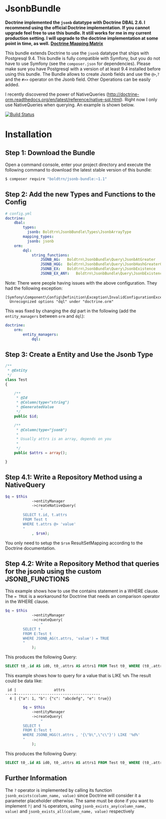 JsonbBundle
============

**Doctrine implemented the `jsonb` datatype with Doctrine DBAL 2.6. I recommend using the official Doctrine implementation. If you cannot upgrade feel free to use this bundle. It still works for me in my current production setting. I will upgrade to the doctrine implementation at some point in time, as well.**
**[Doctrine Mapping Matrix](http://doctrine-orm.readthedocs.org/projects/doctrine-dbal/en/latest/reference/types.html#mapping-matrix)**


This bundle extends Doctrine to use the `jsonb` datatype that ships with Postgresql 9.4.
This bundle is fully compatible with Symfony, but you do not have to use Symfony (see the `composer.json` for dependencies).
Please make sure you have Postgresql with a version of at least 9.4 installed before using this bundle.
The Bundle allows to create Jsonb fields and use the `@>`,`?` and the `#>>` operator on the Jsonb field.
Other Operations can be easily added.

I recently discovered the power of NativeQueries (http://doctrine-orm.readthedocs.org/en/latest/reference/native-sql.html).
Right now I only use NativeQueries when querying. An example is shown below.

[![Build Status](https://travis-ci.org/boldtrn/JsonbBundle.svg?branch=master)](https://travis-ci.org/boldtrn/JsonbBundle)

Installation
============

Step 1: Download the Bundle
---------------------------

Open a command console, enter your project directory and execute the
following command to download the latest stable version of this bundle:

```bash
$ composer require "boldtrn/jsonb-bundle:~1.1"
```

Step 2: Add the new Types and Functions to the Config
-------------------------

```yaml
# config.yml
doctrine:
    dbal:
        types:
          jsonb: Boldtrn\JsonbBundle\Types\JsonbArrayType
        mapping_types:
          jsonb: jsonb
    orm:
        dql:
            string_functions:
                JSONB_AG:   Boldtrn\JsonbBundle\Query\JsonbAtGreater
                JSONB_HGG:  Boldtrn\JsonbBundle\Query\JsonbHashGreaterGreater
                JSONB_EX:   Boldtrn\JsonbBundle\Query\JsonbExistence
                JSONB_EX_ANY:   Boldtrn\JsonbBundle\Query\JsonbExistenceAny
```

Note: There were people having issues with the above configuration. They had the following exception:
```
[Symfony\Component\Config\Definition\Exception\InvalidConfigurationException]
  Unrecognized options "dql" under "doctrine.orm"
```

This was fixed by changing the dql part in the following (add the `entity_managers` between `orm` and `dql`):
```yaml
doctrine:
    orm:
        entity_managers:
            dql:
```

Step 3: Create a Entity and Use the Jsonb Type
-------------------------

```php
/**
 * @Entity
 */
class Test
{

    /**
     * @Id
     * @Column(type="string")
     * @GeneratedValue
     */
    public $id;

    /**
     * @Column(type="jsonb")
     *
     * Usually attrs is an array, depends on you
     *
     */
    public $attrs = array();

}
```
Step 4.1: Write a Repository Method using a NativeQuery
-------------------------

```php
$q = $this
            ->entityManager
            ->createNativeQuery(
                "
        SELECT t.id, t.attrs
        FROM Test t
        WHERE t.attrs @> 'value'
        "
            , $rsm);
```

You only need to setup the `$rsm` ResultSetMapping according to the Doctrine documentation.

Step 4.2: Write a Repository Method that queries for the jsonb using the custom JSONB_FUNCTIONS
-------------------------

This example shows how to use the contains statement in a WHERE clause.
The `= TRUE` is a workaround for Doctrine that needs an comparison operator in the WHERE clause.

```php
$q = $this
            ->entityManager
            ->createQuery(
                "
        SELECT t
        FROM E:Test t
        WHERE JSONB_AG(t.attrs, 'value') = TRUE
        "
            );
```

This produces the following Query:
```SQL
SELECT t0_.id AS id0, t0_.attrs AS attrs1 FROM Test t0_ WHERE (t0_.attrs @> 'value') = true
```

This example shows how to query for a value that is LIKE `%d%`
The result could be data like:
 ```
  id |                 attrs
 ----+--------------------------------------
   4 | {"a": 1, "b": {"c": "abcdefg", "e": true}}
 ```


```php
        $q = $this
            ->entityManager
            ->createQuery(
                "
        SELECT t
        FROM E:Test t
        WHERE JSONB_HGG(t.attrs , '{\"b\",\"c\"}') LIKE '%d%'
        "
            );
```

This produces the following Query:
```SQL
SELECT t0_.id AS id0, t0_.attrs AS attrs1 FROM Test t0_ WHERE (t0_.attrs #>> '{\"object1\",\"object2\"}') LIKE '%a%'
```


Further Information
-------------------------

The `?` operator is implemented by calling its function `jsonb_exists(column_name, value)` since Doctrine will consider it a parameter placeholder otherwise. The same must be done if you want to implement `?|` and `?&` operators, using `jsonb_exists_any(column_name, value)` and `jsonb_exists_all(column_name, value)` respectively
